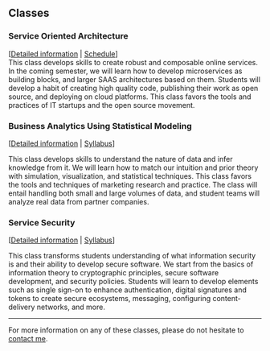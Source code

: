 ## Classes

### Service Oriented Architecture
[[Detailed information](/classes/SOA) | [Schedule](https://docs.google.com/spreadsheets/d/1R1h9srDttvKKJvsrOPTt_zgoLfbRRtQErWsv7QrVfMg/pubhtml)]<br>
This class develops skills to create robust and composable online services.
In the coming semester, we will learn how to develop microservices as building blocks, and larger SAAS architectures based on them.
Students will develop a habit of creating high quality code, publishing their work as open source, and deploying on cloud platforms.
This class favors the tools and practices of IT startups and the open source movement.

### Business Analytics Using Statistical Modeling
[[Detailed information](/classes/BASM) | [Syllabus](https://docs.google.com/document/d/1D8B5RHUkllzYolMUvQpV0jhAQcmmhZMzWxYmJG3CnG0/edit)]

This class develops skills to understand the nature of data and infer knowledge from it.
We will learn how to match our intuition and prior theory with simulation, visualization, and statistical techniques.
This class favors the tools and techniques of marketing research and practice. The class will entail handling
both small and large volumes of data, and student teams will analyze real data from partner companies.

### Service Security
[[Detailed information](/classes/SEC) | [Syllabus](https://docs.google.com/document/d/1gJcwh5cPN0kFbP6-qnpu-_V3XQ_AQP1ux8RhnGOpk3I/edit?usp=sharing)]

This class transforms students understanding of what information security is and their ability to develop secure software. We start from the basics of information theory to cryptographic principles, secure software development, and security policies. Students will learn to develop elements such as single sign-on to enhance authentication, digital signatures and tokens to create secure ecosystems, messaging, configuring content-delivery networks, and more.
___
For more information on any of these classes, please do not hesitate to [contact me](/social).
